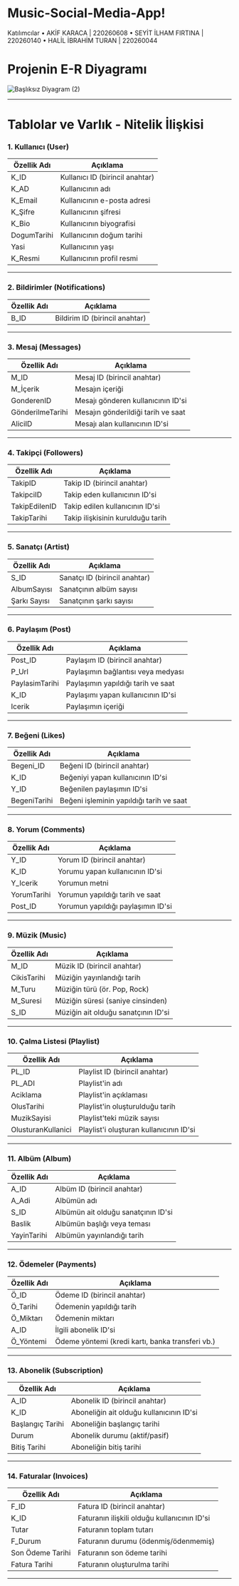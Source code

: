 # Music-Social-Media-App!
Katılımcılar
• AKİF KARACA | 220260608
• SEYİT İLHAM FIRTINA | 220260140
• HALİL İBRAHİM TURAN | 220260044

# Projenin E-R Diyagramı
![Başlıksız Diyagram (2)](https://github.com/user-attachments/assets/4c9faeb4-1479-4ae4-8e51-2fa39a2c64bb)

---

# Tablolar ve Varlık - Nitelik İlişkisi
### 1. Kullanıcı (User)
| Özellik Adı      | Açıklama                          |
|------------------|-----------------------------------|
| K_ID             | Kullanıcı ID (birincil anahtar)  |
| K_AD             | Kullanıcının adı                 |
| K_Email          | Kullanıcının e-posta adresi      |
| K_Şifre          | Kullanıcının şifresi             |
| K_Bio            | Kullanıcının biyografisi         |
| DogumTarihi      | Kullanıcının doğum tarihi        |
| Yasi             | Kullanıcının yaşı                |
| K_Resmi          | Kullanıcının profil resmi        |

---

### 2. Bildirimler (Notifications)
| Özellik Adı      | Açıklama                          |
|------------------|-----------------------------------|
| B_ID             | Bildirim ID (birincil anahtar)   |

---

### 3. Mesaj (Messages)
| Özellik Adı        | Açıklama                                     |
|--------------------|----------------------------------------------|
| M_ID               | Mesaj ID (birincil anahtar)                 |
| M_İçerik           | Mesajın içeriği                              |
| GonderenID         | Mesajı gönderen kullanıcının ID'si          |
| GönderilmeTarihi   | Mesajın gönderildiği tarih ve saat          |
| AliciID            | Mesajı alan kullanıcının ID'si              |

---

### 4. Takipçi (Followers)
| Özellik Adı        | Açıklama                                     |
|--------------------|----------------------------------------------|
| TakipID            | Takip ID (birincil anahtar)                 |
| TakipciID          | Takip eden kullanıcının ID'si               |
| TakipEdilenID      | Takip edilen kullanıcının ID'si             |
| TakipTarihi        | Takip ilişkisinin kurulduğu tarih           |

---

### 5. Sanatçı (Artist)
| Özellik Adı        | Açıklama                                     |
|--------------------|----------------------------------------------|
| S_ID               | Sanatçı ID (birincil anahtar)               |
| AlbumSayısı        | Sanatçının albüm sayısı                     |
| Şarkı Sayısı       | Sanatçının şarkı sayısı                     |

---

### 6. Paylaşım (Post)
| Özellik Adı        | Açıklama                                     |
|--------------------|----------------------------------------------|
| Post_ID            | Paylaşım ID (birincil anahtar)              |
| P_Url              | Paylaşımın bağlantısı veya medyası          |
| PaylasimTarihi     | Paylaşımın yapıldığı tarih ve saat          |
| K_ID               | Paylaşımı yapan kullanıcının ID'si          |
| Icerik             | Paylaşımın içeriği                          |

---

### 7. Beğeni (Likes)
| Özellik Adı        | Açıklama                                     |
|--------------------|----------------------------------------------|
| Begeni_ID          | Beğeni ID (birincil anahtar)                |
| K_ID               | Beğeniyi yapan kullanıcının ID'si           |
| Y_ID               | Beğenilen paylaşımın ID'si                  |
| BegeniTarihi       | Beğeni işleminin yapıldığı tarih ve saat    |

---

### 8. Yorum (Comments)
| Özellik Adı        | Açıklama                                     |
|--------------------|----------------------------------------------|
| Y_ID               | Yorum ID (birincil anahtar)                 |
| K_ID               | Yorumu yapan kullanıcının ID'si             |
| Y_Icerik           | Yorumun metni                               |
| YorumTarihi        | Yorumun yapıldığı tarih ve saat             |
| Post_ID            | Yorumun yapıldığı paylaşımın ID'si          |

---

### 9. Müzik (Music)
| Özellik Adı        | Açıklama                                     |
|--------------------|----------------------------------------------|
| M_ID               | Müzik ID (birincil anahtar)                 |
| CikisTarihi        | Müziğin yayınlandığı tarih                  |
| M_Turu             | Müziğin türü (ör. Pop, Rock)                |
| M_Suresi           | Müziğin süresi (saniye cinsinden)           |
| S_ID               | Müziğin ait olduğu sanatçının ID'si         |

---

### 10. Çalma Listesi (Playlist)
| Özellik Adı        | Açıklama                                     |
|--------------------|----------------------------------------------|
| PL_ID              | Playlist ID (birincil anahtar)              |
| PL_ADI             | Playlist'in adı                             |
| Aciklama           | Playlist'in açıklaması                      |
| OlusTarihi         | Playlist'in oluşturulduğu tarih             |
| MuzikSayisi        | Playlist'teki müzik sayısı                  |
| OlusturanKullanici | Playlist'i oluşturan kullanıcının ID'si     |

---

### 11. Albüm (Album)
| Özellik Adı        | Açıklama                                     |
|--------------------|----------------------------------------------|
| A_ID               | Albüm ID (birincil anahtar)                 |
| A_Adi              | Albümün adı                                 |
| S_ID               | Albümün ait olduğu sanatçının ID'si         |
| Baslik             | Albümün başlığı veya teması                 |
| YayinTarihi        | Albümün yayınlandığı tarih                  |

---

### 12. Ödemeler (Payments)
| Özellik Adı        | Açıklama                                     |
|--------------------|----------------------------------------------|
| Ö_ID               | Ödeme ID (birincil anahtar)                 |
| Ö_Tarihi           | Ödemenin yapıldığı tarih                    |
| Ö_Miktarı          | Ödemenin miktarı                            |
| A_ID               | İlgili abonelik ID'si                       |
| Ö_Yöntemi          | Ödeme yöntemi (kredi kartı, banka transferi vb.) |

---

### 13. Abonelik (Subscription)
| Özellik Adı        | Açıklama                                     |
|--------------------|----------------------------------------------|
| A_ID               | Abonelik ID (birincil anahtar)              |
| K_ID               | Aboneliğin ait olduğu kullanıcının ID'si    |
| Başlangıç Tarihi   | Aboneliğin başlangıç tarihi                 |
| Durum              | Abonelik durumu (aktif/pasif)               |
| Bitiş Tarihi       | Aboneliğin bitiş tarihi                     |

---

### 14. Faturalar (Invoices)
| Özellik Adı        | Açıklama                                     |
|--------------------|----------------------------------------------|
| F_ID               | Fatura ID (birincil anahtar)                |
| K_ID               | Faturanın ilişkili olduğu kullanıcının ID'si|
| Tutar              | Faturanın toplam tutarı                     |
| F_Durum            | Faturanın durumu (ödenmiş/ödenmemiş)        |
| Son Ödeme Tarihi   | Faturanın son ödeme tarihi                  |
| Fatura Tarihi      | Faturanın oluşturulma tarihi                |

---
